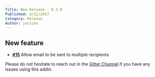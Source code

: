 ```yaml
---
Title: New Release - 0.3.0
Published: 4/12/2017
Category: Release
Author: jericho
---
```


## New feature

- [__#15__](https://github.com/cake-contrib/Cake.Email/issues/15) Allow email to be sent to multiple recipients

Please do not hesitate to reach out in the [Gitter Channel](https://gitter.im/cake-contrib/Lobby) if you have any issues using this addin.